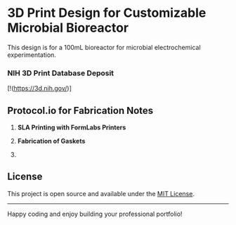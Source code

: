 # 3D Print Design for Customizable Microbial Bioreactor

This design is for a 100mL bioreactor for microbial electrochemical experimentation. 

### NIH 3D Print Database Deposit
[!(https://3d.nih.gov/)]

## Protocol.io for Fabrication Notes

1. **SLA Printing with FormLabs Printers**

2. **Fabrication of Gaskets**
3. 
## License

This project is open source and available under the [MIT License](LICENSE).

---

Happy coding and enjoy building your professional portfolio!
